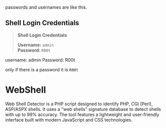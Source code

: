 passwords and usernames are like this.

## Shell Login Credentials

> **Shell Login Credentials**
> 
> **Username:** `admin`  
> **Password:** `R00t`

username: admin
Password: R00t

only if there is a password it is `R00t`


# WebShell
Web Shell Detector is a PHP script designed to identify PHP, CGI (Perl), ASP/ASPX shells. It uses a "web shells" signature database to detect shells with up to 99% accuracy. The tool features a lightweight and user-friendly interface built with modern JavaScript and CSS technologies.
